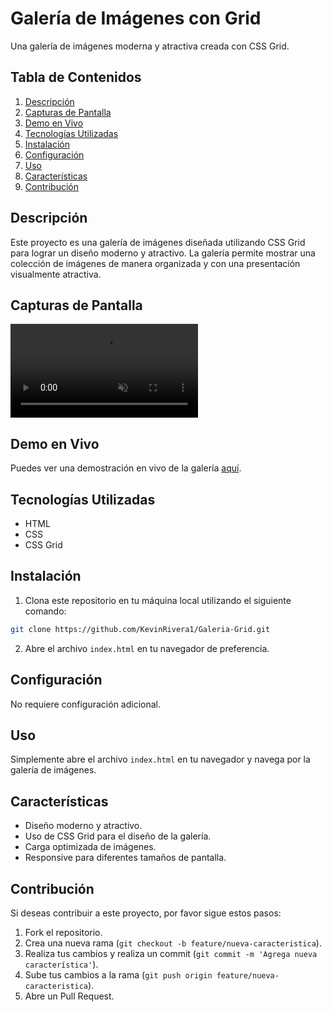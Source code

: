 # Galería de Imágenes con Grid

Una galería de imágenes moderna y atractiva creada con CSS Grid.

## Tabla de Contenidos

1. [Descripción](#descripción)
2. [Capturas de Pantalla](#capturas-de-pantalla)
3. [Demo en Vivo](#demo-en-vivo)
4. [Tecnologías Utilizadas](#tecnologías-utilizadas)
5. [Instalación](#instalación)
6. [Configuración](#configuración)
7. [Uso](#uso)
8. [Características](#características)
9. [Contribución](#contribución)

## Descripción

Este proyecto es una galería de imágenes diseñada utilizando CSS Grid para lograr un diseño moderno y atractivo. La galería permite mostrar una colección de imágenes de manera organizada y con una presentación visualmente atractiva.

## Capturas de Pantalla


<video autoplay muted loop align="center">
    <source src="./img/desktop_galery-grid.mp4" type="video/mp4">
    Tu navegador no admite la reproducción de videos.
</video>

## Demo en Vivo

Puedes ver una demostración en vivo de la galería [aquí](#).

## Tecnologías Utilizadas

- HTML
- CSS
- CSS Grid

## Instalación

1. Clona este repositorio en tu máquina local utilizando el siguiente comando:

```bash
git clone https://github.com/KevinRivera1/Galeria-Grid.git
```

2. Abre el archivo `index.html` en tu navegador de preferencia.

## Configuración

No requiere configuración adicional.

## Uso

Simplemente abre el archivo `index.html` en tu navegador y navega por la galería de imágenes.

## Características

- Diseño moderno y atractivo.
- Uso de CSS Grid para el diseño de la galería.
- Carga optimizada de imágenes.
- Responsive para diferentes tamaños de pantalla.

## Contribución

Si deseas contribuir a este proyecto, por favor sigue estos pasos:

1. Fork el repositorio.
2. Crea una nueva rama (`git checkout -b feature/nueva-caracteristica`).
3. Realiza tus cambios y realiza un commit (`git commit -m 'Agrega nueva característica'`).
4. Sube tus cambios a la rama (`git push origin feature/nueva-caracteristica`).
5. Abre un Pull Request.